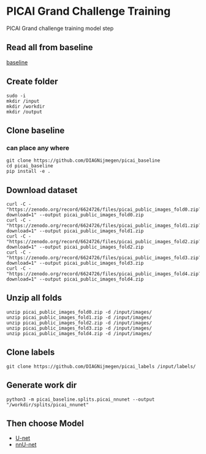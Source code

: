 # PICAI Grand Challenge Training
PICAI Grand challenge training model step

## Read all from baseline
[baseline](https://github.com/DIAGNijmegen/picai_baseline)

## Create folder
```
sudo -i
mkdir /input
mkdir /workdir
mkdir /output
```

## Clone baseline
### can place any where
```
git clone https://github.com/DIAGNijmegen/picai_baseline
cd picai_baseline
pip install -e .
```

## Download dataset
```
curl -C - "https://zenodo.org/record/6624726/files/picai_public_images_fold0.zip?download=1" --output picai_public_images_fold0.zip
curl -C - "https://zenodo.org/record/6624726/files/picai_public_images_fold1.zip?download=1" --output picai_public_images_fold1.zip
curl -C - "https://zenodo.org/record/6624726/files/picai_public_images_fold2.zip?download=1" --output picai_public_images_fold2.zip
curl -C - "https://zenodo.org/record/6624726/files/picai_public_images_fold3.zip?download=1" --output picai_public_images_fold3.zip
curl -C - "https://zenodo.org/record/6624726/files/picai_public_images_fold4.zip?download=1" --output picai_public_images_fold4.zip
```

## Unzip all folds
```
unzip picai_public_images_fold0.zip -d /input/images/
unzip picai_public_images_fold1.zip -d /input/images/
unzip picai_public_images_fold2.zip -d /input/images/
unzip picai_public_images_fold3.zip -d /input/images/
unzip picai_public_images_fold4.zip -d /input/images/
```

## Clone labels
```
git clone https://github.com/DIAGNijmegen/picai_labels /input/labels/
```

## Generate work dir
```
python3 -m picai_baseline.splits.picai_nnunet --output "/workdir/splits/picai_nnunet"
```


## Then choose Model
- [U-net](U-net)
- [nnU-net](nnU-net)
